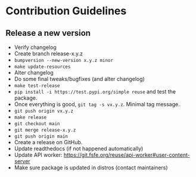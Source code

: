 <!--
SPDX-FileCopyrightText: 2021 Free Software Foundation Europe e.V. <https://fsfe.org>

SPDX-License-Identifier: CC-BY-SA-4.0
-->

# Contribution Guidelines

## Release a new version

- Verify changelog
- Create branch release-x.y.z
- `bumpversion --new-version x.y.z minor`
- `make update-resources`
- Alter changelog
- Do some final tweaks/bugfixes (and alter changelog)
- `make test-release`
- `pip install -i https://test.pypi.org/simple reuse` and test the package.
- Once everything is good, `git tag -s vx.y.z`. Minimal tag message.
- `git push origin vx.y.z`
- `make release`
- `git checkout main`
- `git merge release-x.y.z`
- `git push origin main`
- Create a release on GitHub.
- Update readthedocs (if not happened automatically)
- Update API worker: https://git.fsfe.org/reuse/api-worker#user-content-server
- Make sure package is updated in distros (contact maintainers)
